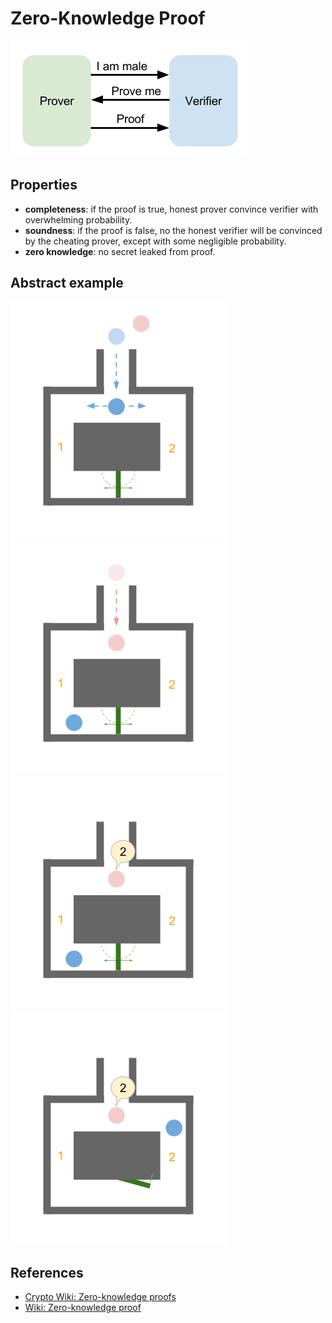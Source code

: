 # Zero-Knowledge Proof

![zkp](zkp-basic.png)

## Properties

- __completeness__:
if the proof is true, honest prover convince verifier
with overwhelming probability.
- __soundness__:
if the proof is false, no the honest verifier will be convinced
by the cheating prover, except with some negligible  probability.
- __zero knowledge__:
no secret leaked from proof.

## Abstract example

![cave-1](cave-1.png)
![cave-2](cave-2.png)
![cave-3](cave-3.png)
![cave-4](cave-4.png)

## References

- [Crypto Wiki: Zero-knowledge proofs][zkp_cryptowiki]
- [Wiki: Zero-knowledge proof][zkp_wiki]

[zkp_cryptowiki]: http://cryptowiki.net/index.php?title=Zero-knowledge_proofs "Crypto Wiki: Zero-knowledge proofs"
[zkp_wiki]: https://en.wikipedia.org/wiki/Zero-knowledge_proof "Wiki: Zero-knowledge proof"
